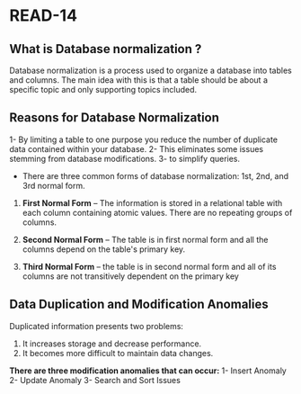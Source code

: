 # READ-14

## What is Database normalization ?

Database normalization is a process used to organize a database into tables and columns. 
The main idea with this is that a table should be about a specific topic and only supporting topics included.

## Reasons for Database Normalization

1- By limiting a table to one purpose you reduce the number of duplicate data contained within your database.
2- This eliminates some issues stemming from database modifications.
3- to simplify queries.

* There are three common forms of database normalization: 1st, 2nd, and 3rd normal form.

1. **First Normal Form** – The information is stored in a relational table with each column containing atomic values. There are no repeating groups of columns.
2. **Second Normal Form** – The table is in first normal form and all the columns depend on the table's primary key.

3. **Third Normal Form** – the table is in second normal form and all of its columns are not transitively dependent on the primary key

## Data Duplication and Modification Anomalies

Duplicated information presents two problems:

1. It increases storage and decrease performance.
2. It becomes more difficult to maintain data changes.

**There are three modification anomalies that can occur:**
1- Insert Anomaly
2- Update Anomaly
3- Search and Sort Issues